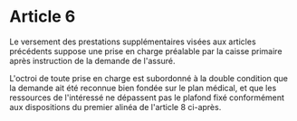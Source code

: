 # Article 6

Le versement des prestations supplémentaires visées aux articles précédents suppose une prise en charge préalable par la caisse primaire après instruction de la demande de l'assuré.

L'octroi de toute prise en charge est subordonné à la double condition que la demande ait été reconnue bien fondée sur le plan médical, et que les ressources de l'intéressé ne dépassent pas le plafond fixé conformément aux dispositions du premier alinéa de l'article 8 ci-après.
